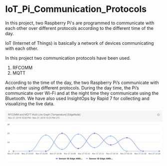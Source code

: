 # IoT_Pi_Communication_Protocols
In this project, two Raspberry Pi's are programmed to communicate with each other over different protocols according to the different time of the day.

IoT (Internet of Things) is basically a network of devices communicating with each other.

In this project two communication protocols have been used.
1. RFCOMM
2. MQTT

According to the time of the day, the two Raspberry Pi’s communicate with each other using different protocols.
During the day time, the Pi’s communicate over Wi-Fi and at the night time they communicate using the Bluetooth. 
We have also used InsightOps by Rapid 7 for collecting and visualizing the live data.

![Image](https://github.com/ArshdeepSingh308/IoT_Pi_Communication_Protocols/blob/master/Snapshot.png)
